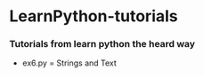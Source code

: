 # LearnPython-tutorials
### Tutorials from learn python the heard way 

- ex6.py = Strings and Text
